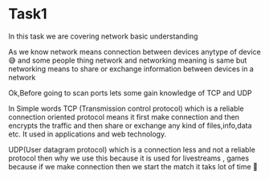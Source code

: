 # Task1
In this task we are covering network basic understanding 

As we know network means connection between devices anytype of device 😅
and some people thing network and networking meaning is same but networking means to share or exchange information between devices in a network

Ok,Before going to scan ports
lets some gain knowledge of TCP
and UDP

In Simple words TCP (Transmission control protocol) which is a reliable connection oriented protocol means 
it first make connection and then
encrypts the traffic and then share or exchange any kind of files,info,data etc.
It used in applications and web technology.

UDP(User datagram protocol) which is a connection less and not a reliable protocol then why we use this because it is used for livestreams , games because if we make connection then we start the match it taks lot of time 🤣 

